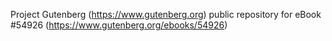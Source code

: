 Project Gutenberg (https://www.gutenberg.org) public repository for
eBook #54926 (https://www.gutenberg.org/ebooks/54926)

